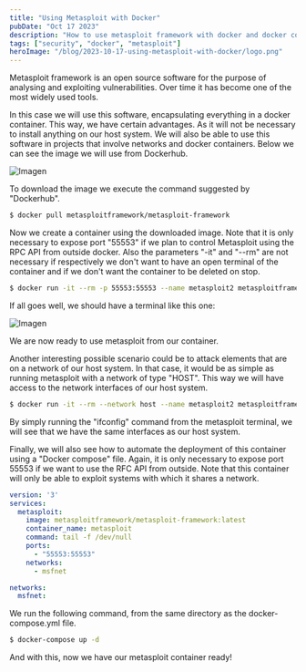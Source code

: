 ```yaml
---
title: "Using Metasploit with Docker" 
pubDate: "Oct 17 2023"
description: "How to use metasploit framework with docker and docker compose."
tags: ["security", "docker", "metasploit"]
heroImage: "/blog/2023-10-17-using-metasploit-with-docker/logo.png"
---
```


Metasploit framework is an open source software for the purpose of analysing and exploiting vulnerabilities. Over time it has become one of the most widely used tools.

In this case we will use this software, encapsulating everything in a docker container. This way, we have certain advantages. As it will not be necessary to install anything on our host system. We will also be able to use this software in projects that involve networks and docker containers. Below we can see the image we will use from Dockerhub.

![Imagen](/blog/2023-10-17-using-metasploit-with-docker/dockerhub.png)

To download the image we execute the command suggested by "Dockerhub".

```sh
$ docker pull metasploitframework/metasploit-framework
```

Now we create a container using the downloaded image. Note that it is only necessary to expose port "55553" if we plan to control Metasploit using the RPC API from outside docker. Also the parameters "-it" and "--rm" are not necessary if respectively we don't want to have an open terminal of the container and if we don't want the container to be deleted on stop.

```sh
$ docker run -it --rm -p 55553:55553 --name metasploit2 metasploitframework/metasploit-framework
```

If all goes well, we should have a terminal like this one:

![Imagen](/blog/2023-10-17-using-metasploit-with-docker/sample-console.png)

We are now ready to use metasploit from our container.

Another interesting possible scenario could be to attack elements that are on a network of our host system. In that case, it would be as simple as running metasploit with a network of type "HOST". This way we will have access to the network interfaces of our host system.

```sh
$ docker run -it --rm --network host --name metasploit2 metasploitframework/metasploit-framework
```

By simply running the "ifconfig" command from the metasploit terminal, we will see that we have the same interfaces as our host system.

Finally, we will also see how to automate the deployment of this container using a "Docker compose" file. Again, it is only necessary to expose port 55553 if we want to use the RFC API from outside. Note that this container will only be able to exploit systems with which it shares a network.

```yml
version: '3'
services:
  metasploit:
    image: metasploitframework/metasploit-framework:latest
    container_name: metasploit
    command: tail -f /dev/null
    ports:
      - "55553:55553"
    networks:
      - msfnet

networks:
  msfnet:

```

We run the following command, from the same directory as the docker-compose.yml file.

```sh
$ docker-compose up -d
```

And with this, now we have our metasploit container ready!

